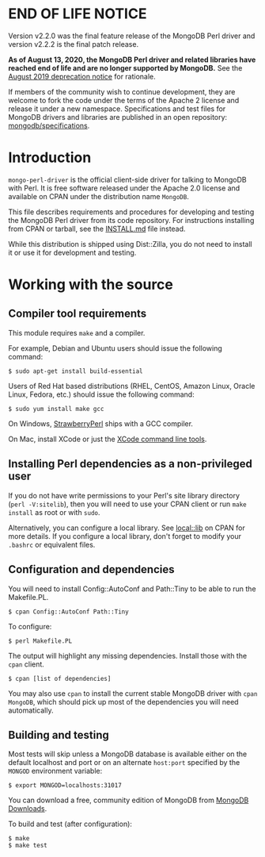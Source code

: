 # END OF LIFE NOTICE

Version v2.2.0 was the final feature release of the MongoDB Perl driver and
version v2.2.2 is the final patch release.

**As of August 13, 2020, the MongoDB Perl driver and related libraries have
reached end of life and are no longer supported by MongoDB.** See the [August
2019 deprecation
notice](https://www.mongodb.com/blog/post/the-mongodb-perl-driver-is-being-deprecated)
for rationale.

If members of the community wish to continue development, they are welcome to
fork the code under the terms of the Apache 2 license and release it under a
new namespace.  Specifications and test files for MongoDB drivers and
libraries are published in an open repository:
[mongodb/specifications](https://github.com/mongodb/specifications/tree/master/source).

# Introduction

`mongo-perl-driver` is the official client-side driver for talking to
MongoDB with Perl.  It is free software released under the Apache 2.0
license and available on CPAN under the distribution name `MongoDB`.

This file describes requirements and procedures for developing and testing the
MongoDB Perl driver from its code repository.  For instructions installing
from CPAN or tarball, see the [INSTALL.md](INSTALL.md) file instead.

While this distribution is shipped using Dist::Zilla, you do not need to
install it or use it for development and testing.

# Working with the source

## Compiler tool requirements

This module requires `make` and a compiler.

For example, Debian and Ubuntu users should issue the following command:

    $ sudo apt-get install build-essential

Users of Red Hat based distributions (RHEL, CentOS, Amazon Linux, Oracle
Linux, Fedora, etc.) should issue the following command:

    $ sudo yum install make gcc

On Windows, [StrawberryPerl](http://strawberryperl.com/) ships with a
GCC compiler.

On Mac, install XCode or just the [XCode command line
tools](https://developer.apple.com/library/ios/technotes/tn2339/_index.html).

## Installing Perl dependencies as a non-privileged user

If you do not have write permissions to your Perl's site library directory
(`perl -V:sitelib`), then you will need to use your CPAN client or run
`make install` as root or with `sudo`.

Alternatively, you can configure a local library.  See
[local::lib](https://metacpan.org/pod/local::lib#The-bootstrapping-technique)
on CPAN for more details.  If you configure a local library, don't forget
to modify your `.bashrc` or equivalent files.

## Configuration and dependencies

You will need to install Config::AutoConf and Path::Tiny to be able to run
the Makefile.PL.

    $ cpan Config::AutoConf Path::Tiny

To configure:

    $ perl Makefile.PL

The output will highlight any missing dependencies.  Install those with the
`cpan` client.

    $ cpan [list of dependencies]

You may also use `cpan` to install the current stable MongoDB driver with
`cpan MongoDB`, which should pick up most of the dependencies you will
need automatically.

## Building and testing

Most tests will skip unless a MongoDB database is available either on the
default localhost and port or on an alternate `host:port` specified by the
`MONGOD` environment variable:

    $ export MONGOD=localhosts:31017

You can download a free, community edition of MongoDB from
[MongoDB Downloads](https://www.mongodb.org/downloads).

To build and test (after configuration):

    $ make
    $ make test
